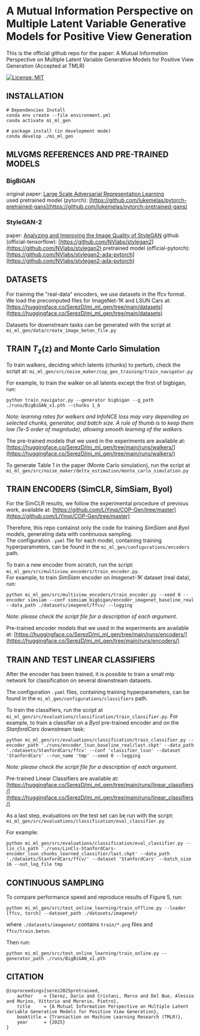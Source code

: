
# A Mutual Information Perspective on Multiple Latent Variable Generative Models for Positive View Generation

This is the official github repo for the paper: A Mutual Information Perspective on Multiple Latent Variable Generative Models for Positive View Generation (Accepted at TMLR)

[![License: MIT](https://img.shields.io/badge/License-MIT-yellow.svg)](https://opensource.org/licenses/MIT)
<!-- [![arXiv](https://img.shields.io/badge/arXiv-2501.13718-red)](https://arxiv.org/abs/2501.13718) -->
<!--  [![TMLR](https://img.shields.io/badge/journal-TMLR-blue.svg)](URL_HERE) -->

## INSTALLATION

```
# Dependencies Install 
conda env create --file environment.yml
conda activate mi_ml_gen

# package install (in development mode)
conda develop ./mi_ml_gen
```

## MLVGMS REFERENCES AND PRE-TRAINED MODELS

### BigBiGAN

original paper: [Large Scale Adversarial Representation Learning](https://arxiv.org/abs/1907.02544)  
used pretrained model (pytorch): [https://github.com/lukemelas/pytorch-pretrained-gans](https://github.com/lukemelas/pytorch-pretrained-gans)

### StyleGAN-2

paper: [Analyzing and Improving the Image Quality of StyleGAN](https://arxiv.org/abs/1912.04958) 
github (official-tensorflow): [https://github.com/NVlabs/stylegan2](https://github.com/NVlabs/stylegan2)
pretrained model (official-pytorch): [https://github.com/NVlabs/stylegan2-ada-pytorch](https://github.com/NVlabs/stylegan2-ada-pytorch)

<!--
### NVAE 

paper: [NVAE: A Deep Hierarchical Variational Autoencoder](https://arxiv.org/abs/2007.03898)  
github (official): [https://github.com/NVlabs/NVAE](https://github.com/NVlabs/NVAE)  
github (used implementation): [https://github.com/SerezD/NVAE-from-scratch](https://github.com/SerezD/NVAE-from-scratch)  
-->

## DATASETS

For training the "real-data" encoders, we use datasets in the ffcv format. 
We load the precomputed files for ImageNet-1K and LSUN Cars at: [https://huggingface.co/SerezD/mi_ml_gen/tree/main/datasets](https://huggingface.co/SerezD/mi_ml_gen/tree/main/datasets)   

Datasets for downstream tasks can be generated with the script at `mi_ml_gen/data/create_image_beton_file.py`


## TRAIN $T_\mathbf{z}(\mathbf{z})$ and Monte Carlo Simulation

To train walkers, deciding which latents (chunks) to perturb, check the script at: `mi_ml_gen/src/noise_maker/cop_gen_training/train_navigator.py` 

For example, to train the walker on all latents except the first of bigbigan, run:
```
python train_navigator.py --generator bigbigan --g_path ./runs/BigBiGAN_x1.pth --chunks 1_6
```

_Note: learning rates for walkers and InfoNCE loss may vary depending on selected chunks, generator, and batch size. A rule of thumb is to keep them low (1e-5 order of magnitude), allowing smooth learning of the walkers._

The pre-trained models that we used in the experiments are available at: [https://huggingface.co/SerezD/mi_ml_gen/tree/main/runs/walkers/](https://huggingface.co/SerezD/mi_ml_gen/tree/main/runs/walkers/)  

To generate Table 1 in the paper (Monte Carlo simulation), run the script at `mi_ml_gen/src/noise_maker/delta_estimation/monte_carlo_simulation.py`

## TRAIN ENCODERS (SimCLR, SimSiam, Byol)

For the SimCLR results, we follow the experimental procedure of previous work, available at: [https://github.com/LiYinqi/COP-Gen/tree/master](https://github.com/LiYinqi/COP-Gen/tree/master)

Therefore, this repo containst only the code for training _SimSiam_ and _Byol_ models, generating data with continuous sampling.  
The configuration `.yaml` file for each model, containing training hyperparameters, can be found in the `mi_ml_gen/configurations/encoders` path.

To train a new encoder from scratch, run the script: `mi_ml_gen/src/multiview_encoders/train_encoder.py`.  
For example, to train _SimSiam_ encoder on _Imagenet-1K_ dataset (real data), run:

```
python mi_ml_gen/src/multiview_encoders/train_encoder.py --seed 0 --encoder simsiam --conf simsiam_bigbigan/encoder_imagenet_baseline_real --data_path ./datasets/imagenet/ffcv/ --logging
```

_Note: please check the script file for a description of each argument._

Pre-trained encoder models that we used in the experiments are available at: [https://huggingface.co/SerezD/mi_ml_gen/tree/main/runs/encoders/](https://huggingface.co/SerezD/mi_ml_gen/tree/main/runs/encoders/) 

## TRAIN AND TEST LINEAR CLASSIFIERS

After the encoder has been trained, it is possible to train a small mlp network for classification on several downstream datasets.  

The configuration `.yaml` files, containing training hyperparameters, can be found in the `mi_ml_gen/configurations/classifiers` path.

To train the classifiers, run the script at `mi_ml_gen/src/evaluations/classification/train_classifier.py`. For example, to train a classifier on a _Byol_ pre-trained encoder and on the _StanfordCars_ downstream task: 

```
python mi_ml_gen/src/evaluations/classification/train_classifier.py --encoder_path './runs/encoder_lsun_baseline_real/last.ckpt' --data_path './datasets/StanfordCars/ffcv' --conf 'classifier_lsun' --dataset 'StanfordCars' --run_name 'tmp' --seed 0 --logging
```

_Note: please check the script file for a description of each argument._

Pre-trained Linear Classifiers are available at: [https://huggingface.co/SerezD/mi_ml_gen/tree/main/runs/linear_classifiers/](https://huggingface.co/SerezD/mi_ml_gen/tree/main/runs/linear_classifiers/)

As a last step, evaluations on the test set can be run with the script: `mi_ml_gen/src/evaluations/classification/eval_classifier.py`

For example: 

```
python mi_ml_gen/src/evaluations/classification/eval_classifier.py --lin_cls_path './runs/LinCls-StanfordCars-encoder_lsun_chunks_learned_classifier/last.ckpt' --data_path './datasets/StanfordCars/ffcv/' --dataset 'StanfordCars' --batch_size 16 --out_log_file tmp
```

<!-- ## NVAE ABLATIONS -->

## CONTINUOUS SAMPLING

To compare performance speed and reproduce results of Figure 5, run: 

```
python mi_ml_gen/src/test_online_learning/train_offline.py --loader [ffcv, torch] --dataset_path ./datasets/imagenet/
```

where `./datasets/imagenet/` contains `train/*.png` files and `ffcv/train.beton`.  

Then run:

```
python mi_ml_gen/src/test_online_learning/train_online.py --generator_path ./runs/BigBiGAN_x1.pth
```

## CITATION

```
@inproceedings{serez2025pretrained,
    author    = {Serez, Dario and Cristani, Marco and Del Bue, Alessio and Murino, Vittorio and Morerio, Pietro},
    title     = {A Mutual Information Perspective on Multiple Latent Variable Generative Models for Positive View Generation},
    booktitle = {Transaction on Machine Learning Research (TMLR)},
    year      = {2025}
}
```

<!--
```
@inproceedings{serez2025pretrained,
    author    = {Serez, Dario and Cristani, Marco and Del Bue, Alessio and Murino, Vittorio and Morerio, Pietro},
    title     = {A Mutual Information Perspective on Multiple Latent Variable Generative Models for Positive View Generation},
    booktitle = {Transaction on Machine Learning Research (TMLR)},
    month     = {xxxxx},
    year      = {2025},
    pages     = {xxxx-xxxx}
}
```
-->
